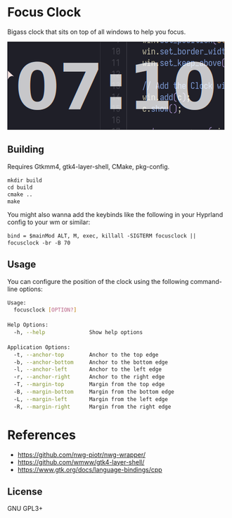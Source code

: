 # Focus Clock

Bigass clock that sits on top of all windows to help you focus.

![Screenshot](./.github/screenshot.png)

## Building

Requires Gtkmm4, gtk4-layer-shell, CMake, pkg-config.

```
mkdir build
cd build
cmake ..
make
```

You might also wanna add the keybinds like the following in your Hyprland config
to your wm or similar:

```
bind = $mainMod ALT, M, exec, killall -SIGTERM focusclock || focusclock -br -B 70
```

## Usage

You can configure the position of the clock using the following command-line
options:

```sh
Usage:
  focusclock [OPTION?]

Help Options:
  -h, --help              Show help options

Application Options:
  -t, --anchor-top        Anchor to the top edge
  -b, --anchor-bottom     Anchor to the bottom edge
  -l, --anchor-left       Anchor to the left edge
  -r, --anchor-right      Anchor to the right edge
  -T, --margin-top        Margin from the top edge
  -B, --margin-bottom     Margin from the bottom edge
  -L, --margin-left       Margin from the left edge
  -R, --margin-right      Margin from the right edge
```

# References

- https://github.com/nwg-piotr/nwg-wrapper/
- https://github.com/wmww/gtk4-layer-shell/
- https://www.gtk.org/docs/language-bindings/cpp

## License

GNU GPL3+
